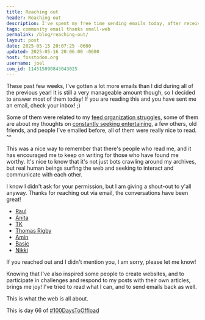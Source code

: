 ```yaml
---
title: Reaching out
header: Reaching out
description: I've spent my free time sending emails today, after receiving quite a few these past few days!
tags: community email thanks small-web
permalink: /blog/reaching-out/
layout: post
date: 2025-05-15 20:07:25 -0600
updated: 2025-05-16 20:06:00 -0600
host: fosstodon.org
username: joel
com_id: 114515090843043025
---
```


These past few weeks, I've gotten a lot more emails than I did during all of the previous year! It is still a very manageable amount though, so I decided to answer most of them today! If you are reading this and you have sent me an email, check your inbox! ;)

Some of them were related to my [feed organization struggles](/blog/trying-to-organize-my-feeds), some of them are about my thoughts on [constantly seeking entertaining](/blog/the-constant-need-for-entertainment), a few others, old friends, and people I've emailed before, all of them were really nice to read. ^^

This was a nice way to remember that there's people who read me, and it has encouraged me to keep on writing for those who have found me worthy. It's nice to know that it's not just bots crawling around my archives, but real human beings surfing the web and seeking to interact and communicate with each other.

I know I didn't ask for your permission, but I am giving a shout-out to y'all anyway. Thanks for reaching out via email, the conversations have been great!

- [Raul](https://minim.blog)
- [Anita](https://anitalewis.org/)
- [TK](https://tk-web.top)
- [Thomas Rigby](https://thomasrigby.com/)
- [Amin](https://benjaminhollon.com)
- [Basic](https://basic.bearblog.dev/)
- [Nikki](https://dearmishmash.bearblog.dev)

If you reached out and I didn't mention you, I am sorry, please let me know!

Knowing that I've also inspired some people to create websites, and to participate in challenges and respond to my posts with their own articles, brings me joy! I've tried to read what I can, and to send emails back as well.

This is what the web is all about.

This is day 66 of [#100DaysToOffload](https://100daystooffload.com)
